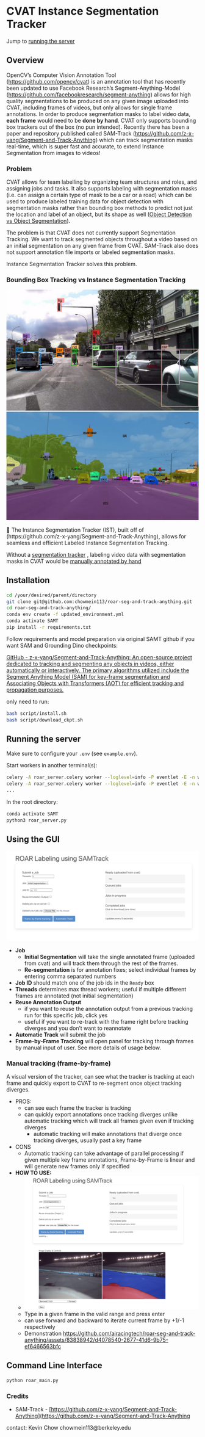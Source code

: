 # CVAT Instance Segmentation Tracker

Jump to [running the server](#running-the-server)

## Overview

   OpenCV’s Computer Vision Annotation Tool (https://github.com/opencv/cvat) is an annotation tool that has recently been updated to use Facebook Research’s Segment-Anything-Model (https://github.com/facebookresearch/segment-anything) allows for high quality segmentations to be produced on any given image uploaded into CVAT, including frames of videos, but only allows for single frame annotations. In order to produce segmentation masks to label video data, **each frame** would need to be **done by hand**. CVAT only supports bounding box trackers out of the box (no pun intended). Recently there has been a paper and repository published called SAM-Track (https://github.com/z-x-yang/Segment-and-Track-Anything) which can track segmentation masks real-time, which is super fast and accurate, to extend Instance Segmentation from images to videos!

### Problem

   CVAT allows for team labelling by organizing team structures and roles, and assigning jobs and tasks. It also supports labeling with segmentation masks (i.e. can assign a certain type of mask to be a car or a road) which can be used to produce labeled training data for object detection with segmentation masks rather than bounding box methods to predict not just the location and label of an object, but its shape as well ([Object Detection vs Object Segmentation](https://www.linkedin.com/pulse/object-segmentation-vs-detection-which-one-should-you-ritesh-kanjee/)). 

   The problem is that CVAT does not currently support Segmentation Tracking. We want to track segmented objects throughout a video based on an initial segmentation on any given frame from CVAT. SAM-Track also does not support annotation file imports or labeled segmentation masks. 

Instance Segmentation Tracker solves this problem.

### Bounding Box Tracking vs Instance Segmentation Tracking

![bounding box tracking](docs/img/example-bboxes.png)
![instance segmentation tracking](docs/img/instance_seg.webp)

<aside>
📧 The Instance Segmentation Tracker (IST), built off of (https://github.com/z-x-yang/Segment-and-Track-Anything), allows for seamless and efficient Labeled Instance Segmentation Tracking.
</aside>

Without a [segmentation tracker](https://github.com/airacingtech/roar-seg-and-track-anything/assets/83838942/7431caa6-2c41-4dc6-b89c-4fd6d793c607)
, labeling video data with segmentation masks in CVAT would be
[manually annotated by hand](https://github.com/airacingtech/roar-seg-and-track-anything/assets/83838942/87ed37ac-b8cf-4baa-8928-e24879cabb88)


## Installation

```bash
cd /your/desired/parent/directory
git clone git@github.com:chowmein113/roar-seg-and-track-anything.git
cd roar-seg-and-track-anything/
conda env create -f updated_environment.yml
conda activate SAMT
pip install -r requirements.txt
```

Follow requirements and model preparation via original SAMT github if you want SAM and Grounding Dino checkpoints:

[GitHub - z-x-yang/Segment-and-Track-Anything: An open-source project dedicated to tracking and segmenting any objects in videos, either automatically or interactively. The primary algorithms utilized include the Segment Anything Model (SAM) for key-frame segmentation and Associating Objects with Transformers (AOT) for efficient tracking and propagation purposes.](https://github.com/z-x-yang/Segment-and-Track-Anything#bookmark_tabsrequirements)

only need to run:

```bash
bash script/install.sh
bash script/download_ckpt.sh
```

## Running the server

Make sure to configure your `.env` (see `example.env`).

Start workers in another terminal(s):
```bash
celery -A roar_server.celery worker --loglevel=info -P eventlet -E -n worker1
celery -A roar_server.celery worker --loglevel=info -P eventlet -E -n worker2
...
```

In the root directory:
```bash
conda activate SAMT
python3 roar_server.py
```

## Using the GUI

![gui](docs/img/gui.png)

- **Job**
  - **Initial Segmentation** will take the single annotated frame (uploaded from cvat) and will track them through the rest of the frames.
  - **Re-segmentation** is for annotation fixes; select individual frames by entering comma separated numbers
- **Job ID** should match one of the job ids in the `Ready` box
- **Threads** determines max thread workers; useful if multiple different frames are annotated (not initial segmentation)
- **Reuse Annotation Output**
    - if you want to reuse the annotation output from a previous tracking run for this specific job, click yes
    - useful if you want to re-track with the frame right before tracking diverges and you don’t want to reannotate
- **Automatic Track** will submit the job
- **Frame-by-Frame Tracking** will open panel for tracking through frames by manual input of user. See more details of usage below.


### Manual tracking (frame-by-frame)
A visual version of the tracker, can see what the tracker is tracking at each frame and quickly export to CVAT to re-segment once object tracking diverges.

- PROS:
    - can see each frame the tracker is tracking
    - can quickly export annotations once tracking diverges unlike automatic tracking which will track all frames given even if tracking diverges
        - automatic tracking will make annotations that diverge once tracking diverges, usually past a key frame
- CONS
    - Automatic tracking can take advantage of parallel processing if given multiple key frame annotations, Frame-by-Frame is linear and will generate new frames only if specified
- **HOW TO USE:**
   - ![manual tracking](docs/img/gui-frame-by-frame.png)
    - Type in a given frame in the valid range and press enter
    - can use forward and backward to iterate current frame by +1/-1 respectively
    - Demonstration https://github.com/airacingtech/roar-seg-and-track-anything/assets/83838942/d4078540-2677-41d6-9b75-ef6466563bfc


## Command Line Interface

```python
python roar_main.py
```

 
### Credits
* SAM-Track - [https://github.com/z-x-yang/Segment-and-Track-Anything](https://github.com/z-x-yang/Segment-and-Track-Anything


<aside>
contact: Kevin Chow chowmein113@berkeley.edu
</aside>